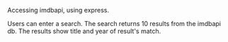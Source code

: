 Accessing imdbapi, using express.

Users can enter a search. The search returns 10 results from the imdbapi db. The results show title and year of result's match. 


